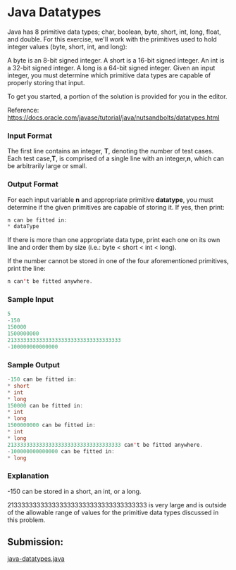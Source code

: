 # Java Datatypes

Java has 8 primitive data types; char, boolean, byte, short, int, long, float, and double. For this exercise, we'll work with the primitives used to hold integer values (byte, short, int, and long):

A byte is an 8-bit signed integer.
A short is a 16-bit signed integer.
An int is a 32-bit signed integer.
A long is a 64-bit signed integer.
Given an input integer, you must determine which primitive data types are capable of properly storing that input.

To get you started, a portion of the solution is provided for you in the editor.

Reference: https://docs.oracle.com/javase/tutorial/java/nutsandbolts/datatypes.html

### Input Format

The first line contains an integer, **T**, denoting the number of test cases.
Each test case,**T**, is comprised of a single line with an integer,**n**, which can be arbitrarily large or small.

### Output Format

For each input variable **n** and appropriate primitive **datatype**, you must determine if the given primitives are capable of storing it. If yes, then print:

~~~java
n can be fitted in:
* dataType
~~~

If there is more than one appropriate data type, print each one on its own line and order them by size (i.e.: byte < short < int < long).

If the number cannot be stored in one of the four aforementioned primitives, print the line:

~~~java
n can't be fitted anywhere.
~~~

### Sample Input

~~~java
5
-150
150000
1500000000
213333333333333333333333333333333333
-100000000000000
~~~

### Sample Output

~~~java
-150 can be fitted in:
* short
* int
* long
150000 can be fitted in:
* int
* long
1500000000 can be fitted in:
* int
* long
213333333333333333333333333333333333 can't be fitted anywhere.
-100000000000000 can be fitted in:
* long
~~~

### Explanation

-150 can be stored in a short, an int, or a long.

2133333333333333333333333333333333333 is very large and is outside of the allowable range of values for the primitive data types discussed in this problem.

## Submission:

[java-datatypes.java](https://github.com/danipishinin/HackerRank/blob/main/java/java-datatypes.java)